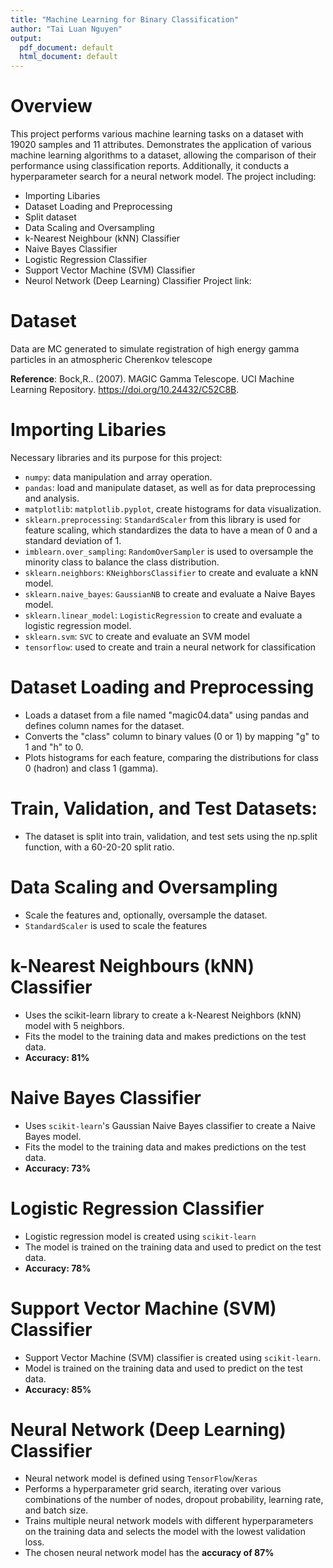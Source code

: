 ```yaml
---
title: "Machine Learning for Binary Classification"
author: "Tai Luan Nguyen"
output:
  pdf_document: default
  html_document: default
---
```


# Overview
This project performs various machine learning tasks on a dataset with 19020 samples and 11 attributes. Demonstrates the application of various machine learning algorithms to a dataset, allowing the comparison of their performance using classification reports. Additionally, it conducts a hyperparameter search for a neural network model.
The project including:
  - Importing Libaries
  - Dataset Loading and Preprocessing
  - Split dataset
  - Data Scaling and Oversampling
  - k-Nearest Neighbour (kNN) Classifier
  - Naive Bayes Classifier
  - Logistic Regression Classifier
  - Support Vector Machine (SVM) Classifier
  - Neurol Network (Deep Learning) Classifier
Project link: 
# Dataset
Data are MC generated to simulate registration of high energy gamma particles in an atmospheric Cherenkov telescope

**Reference**: Bock,R.. (2007). MAGIC Gamma Telescope. UCI Machine Learning Repository. https://doi.org/10.24432/C52C8B.

# Importing Libaries
Necessary libraries and its purpose for this project:
  - `numpy`: data manipulation and array operation.
  - `pandas`: load and manipulate dataset, as well as for data preprocessing and analysis.
  - `matplotlib`: `matplotlib.pyplot`, create histograms for data visualization.
  - `sklearn.preprocessing`: `StandardScaler` from this library is used for feature scaling, which standardizes the data to have a mean of 0 and a standard deviation of 1.
  - `imblearn.over_sampling`: `RandomOverSampler` is used to oversample the minority class to balance the class distribution.
  - `sklearn.neighbors`: `KNeighborsClassifier` to create and evaluate a kNN model.
  - `sklearn.naive_bayes`: `GaussianNB` to create and evaluate a Naive Bayes model.
  - `sklearn.linear_model`: `LogisticRegression` to create and evaluate a logistic regression model.
  - `sklearn.svm`: `SVC` to create and evaluate an SVM model
  - `tensorflow`: used to create and train a neural network for classification
  
# Dataset Loading and Preprocessing
  - Loads a dataset from a file named "magic04.data" using pandas and defines column names for the dataset.
  - Converts the "class" column to binary values (0 or 1) by mapping "g" to 1 and "h" to 0.
  - Plots histograms for each feature, comparing the distributions for class 0 (hadron) and class 1 (gamma).
  
# Train, Validation, and Test Datasets:
  - The dataset is split into train, validation, and test sets using the np.split function, with a 60-20-20 split ratio.
  
# Data Scaling and Oversampling
  - Scale the features and, optionally, oversample the dataset.
  - `StandardScaler` is used to scale the features
  
# k-Nearest Neighbours (kNN) Classifier
  - Uses the scikit-learn library to create a k-Nearest Neighbors (kNN) model with 5 neighbors.
  - Fits the model to the training data and makes predictions on the test data.
  - **Accuracy: 81%**
  
# Naive Bayes Classifier
  - Uses `scikit-learn`'s Gaussian Naive Bayes classifier to create a Naive Bayes model.
  - Fits the model to the training data and makes predictions on the test data.
  - **Accuracy: 73%**
  
# Logistic Regression Classifier
  - Logistic regression model is created using `scikit-learn`
  - The model is trained on the training data and used to predict on the test data.
  - **Accuracy: 78%**
  
# Support Vector Machine (SVM) Classifier 
  - Support Vector Machine (SVM) classifier is created using `scikit-learn`.
  - Model is trained on the training data and used to predict on the test data.
  - **Accuracy: 85%**
  
# Neural Network (Deep Learning) Classifier
  - Neural network model is defined using `TensorFlow`/`Keras`
  - Performs a hyperparameter grid search, iterating over various combinations of the number of nodes, dropout probability, learning rate, and batch size.
  - Trains multiple neural network models with different hyperparameters on the training data and selects the model with the lowest validation loss.
  - The chosen neural network model has the **accuracy of 87%**
